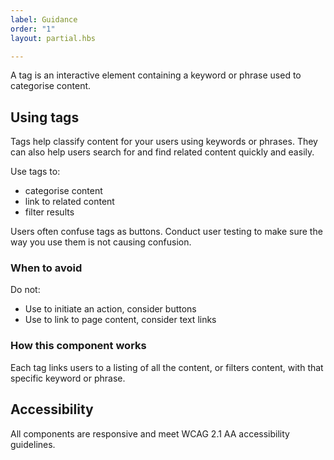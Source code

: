```yaml
---
label: Guidance
order: "1"
layout: partial.hbs

---
```

A tag is an interactive element containing a keyword or phrase used to categorise content.

## Using tags

Tags help classify content for your users using keywords or phrases. They can also help users search for and find related content quickly and easily.

Use tags to:

* categorise content
* link to related content
* filter results

Users often confuse tags as buttons. Conduct user testing to make sure the way you use them is not causing confusion.

### When to avoid

Do not:

* Use to initiate an action, consider buttons
* Use to link to page content, consider text links

### How this component works

Each tag links users to a listing of all the content, or filters content, with that specific keyword or phrase.

## Accessibility

All components are responsive and meet WCAG 2.1 AA accessibility guidelines.